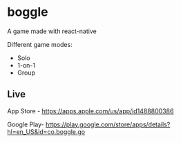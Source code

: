 # boggle

A game made with react-native

Different game modes:
- Solo
- 1-on-1
- Group

## Live

App Store - https://apps.apple.com/us/app/id1488800386

Google Play- https://play.google.com/store/apps/details?hl=en_US&id=co.boggle.go
